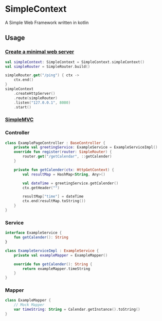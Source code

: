 # SimpleContext

A Simple Web Framework written in kotlin

## Usage

### [Create a minimal web server](https://github.com/ThrowPeople/SimpleContext/tree/main/src/main/kotlin/cat/kiwi/simple/examples/minimal)

```kotlin
val simpleContext: SimpleContext = SimpleContext.simpleContext()
val simpleRouter = SimpleRouter.build()

simpleRouter.get("/ping") { ctx ->
    ctx.end()
}
simpleContext
    .createHttpServer()
    .route(simpleRouter)
    .listen("127.0.0.1", 8080)
    .start()
```

### [SimpleMVC](https://github.com/ThrowPeople/SimpleContext/tree/main/src/main/kotlin/cat/kiwi/simple/examples/mvc)

### Controller

```kotlin
class ExamplePageController : BaseController {
    private val greetingService: ExampleService = ExampleServiceImpl()
    override fun register(router: SimpleRouter) {
        router.get("/getCalendar", ::getCalender)
    }

    private fun getCalender(ctx: HttpGetContext) {
        val resultMap = HashMap<String, Any>()

        val dateTime = greetingService.getCalender()
        ctx.getHeader("")

        resultMap["time"] = dateTime
        ctx.end(resultMap.toString())
    }
}
```
### Service
```kotlin
interface ExampleService {
    fun getCalender(): String
}

class ExampleServiceImpl : ExampleService {
    private val exampleMapper = ExampleMapper()

    override fun getCalender(): String {
        return exampleMapper.timeString
    }
}
```

### Mapper
```kotlin
class ExampleMapper {
    // Mock Mapper
    var timeString: String = Calendar.getInstance().toString()
}
```